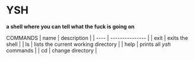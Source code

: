 # YSH

**a shell where you can tell what the fuck is going on**

COMMANDS 
  | name | description |
  | ---- | --------------- |
  | exit | exits the shell |
  | ls   | lists the current working directory |
  | help | prints all _ysh_ commands |
  | cd   | change directory |

